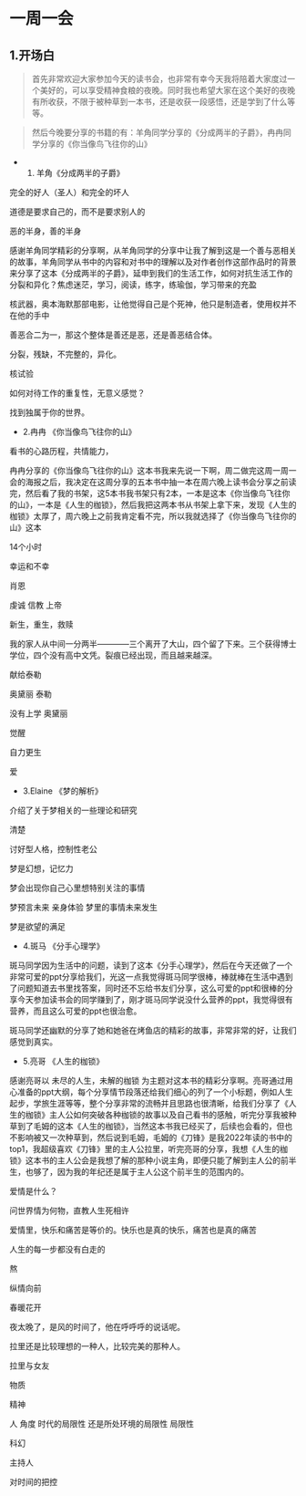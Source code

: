 # 一周一会

## 1.开场白

>首先非常欢迎大家参加今天的读书会，也非常有幸今天我将陪着大家度过一个美好的，可以享受精神食粮的夜晚。同时我也希望大家在这个美好的夜晚有所收获，不限于被种草到一本书，还是收获一段感悟，还是学到了什么等等。

>然后今晚要分享的书籍的有：羊角同学分享的《分成两半的子爵》，冉冉同学分享的《你当像鸟飞往你的山》

- 1. 羊角《分成两半的子爵》

完全的好人（圣人）和完全的坏人

道德是要求自己的，而不是要求别人的

恶的半身，善的半身

感谢羊角同学精彩的分享啊，从羊角同学的分享中让我了解到这是一个善与恶相关的故事，羊角同学从书中的内容和对书中的理解以及对作者创作这部作品时的背景来分享了这本《分成两半的子爵》，延申到我们的生活工作，如何对抗生活工作的分裂和异化？焦虑迷茫，学习，阅读，练字，练瑜伽，学习带来的充盈

核武器，奥本海默那部电影，让他觉得自己是个死神，他只是制造者，使用权并不在他的手中

善恶合二为一，那这个整体是善还是恶，还是善恶结合体。

分裂，残缺，不完整的，异化。

核试验

如何对待工作的重复性，无意义感觉？

找到独属于你的世界。

- 2.冉冉 《你当像鸟飞往你的山》

看书的心路历程，共情能力，

冉冉分享的《你当像鸟飞往你的山》这本书我来先说一下啊，周二做完这周一周一会的海报之后，我决定在这周分享的五本书中抽一本在周六晚上读书会分享之前读完，然后看了我的书架，这5本书我书架只有2本，一本是这本《你当像鸟飞往你的山》，一本是《人生的枷锁》，然后我把这两本书从书架上拿下来，发现《人生的枷锁》太厚了，周六晚上之前我肯定看不完，所以我就选择了《你当像鸟飞往你的山》这本

14个小时

幸运和不幸

肖恩

虔诚 信教 上帝

新生，重生，救赎

我的家人从中间一分两半————三个离开了大山，四个留了下来。三个获得博士学位，四个没有高中文凭。裂痕已经出现，而且越来越深。

献给泰勒

奥黛丽 泰勒

没有上学 奥黛丽

觉醒

自力更生

爱

- 3.Elaine 《梦的解析》

介绍了关于梦相关的一些理论和研究

清楚

讨好型人格，控制性老公

梦是幻想，记忆力

梦会出现你自己心里想特别关注的事情

梦预言未来  亲身体验 梦里的事情未来发生

梦是欲望的满足

- 4.斑马 《分手心理学》

斑马同学因为生活中的问题，读到了这本《分手心理学》，然后在今天还做了一个非常可爱的ppt分享给我们，光这一点我觉得斑马同学很棒，棒就棒在生活中遇到了问题知道去书里找答案，同时还不忘给书友们分享，这么可爱的ppt和很棒的分享今天参加读书会的同学赚到了，刚才斑马同学说没什么营养的ppt，我觉得很有营养，而且这么可爱的ppt也很治愈。

斑马同学还幽默的分享了她和她爸在烤鱼店的精彩的故事，非常非常的好，让我们感觉到真实。

- 5.亮哥 《人生的枷锁》

感谢亮哥以 未尽的人生，未解的枷锁 为主题对这本书的精彩分享啊。亮哥通过用心准备的ppt大纲，每个分享情节段落还给我们细心的列了一个小标题，例如人生起步，学旅生涯等等，整个分享非常的流畅并且思路也很清晰，给我们分享了《人生的枷锁》主人公如何突破各种枷锁的故事以及自己看书的感触，听完分享我被种草到了毛姆的这本《人生的枷锁》，当然这本书我已经买了，后续也会看的，但也不影响被又一次种草到，然后说到毛姆，毛姆的《刀锋》是我2022年读的书中的top1，我超级喜欢《刀锋》里的主人公拉里，听完亮哥的分享，我想《人生的枷锁》这本书的主人公会是我想了解的那种小说主角，即便只能了解到主人公的前半生，也够了，因为我的年纪还是属于主人公这个前半生的范围内的。

爱情是什么？

问世界情为何物，直教人生死相许

爱情里，快乐和痛苦是等价的。快乐也是真的快乐，痛苦也是真的痛苦

人生的每一步都没有白走的

熬 

纵情向前

春暖花开

夜太晚了，是风的时间了，他在呼呼呼的说话呢。

拉里还是比较理想的一种人，比较完美的那种人。

拉里与女友

物质 

精神

人 角度
时代的局限性 还是所处环境的局限性
局限性

科幻

主持人 

对时间的把控
